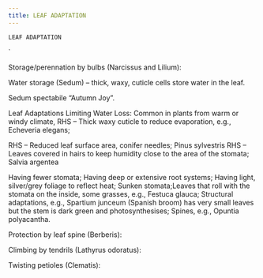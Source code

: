 ```yaml
---
title: LEAF ADAPTATION
---
```

`LEAF ADAPTATION`

`

Storage/perennation by bulbs (Narcissus and Lilium):


Water storage (Sedum) – thick, waxy, cuticle cells store water in the leaf.

Sedum spectabile “Autumn Joy”.

Leaf Adaptations Limiting Water Loss: Common in plants from warm or windy climate,
RHS – Thick waxy cuticle to reduce evaporation, e.g., Echeveria elegans;


 RHS – Reduced leaf surface area, conifer needles; 
Pinus sylvestris
RHS – Leaves covered in hairs to keep humidity close to the area of the stomata;
  Salvia argentea

Having fewer stomata;
Having deep or extensive root systems;
Having light, silver/grey foliage to reflect heat; 
Sunken stomata;Leaves that roll with the stomata on  the inside, some grasses, e.g., Festuca glauca;
Structural adaptations, e.g., Spartium junceum (Spanish broom) has very small leaves but the stem is dark green and photosynthesises;
Spines, e.g., Opuntia polyacantha.




Protection by leaf spine (Berberis):


Climbing by tendrils (Lathyrus odoratus):



Twisting petioles (Clematis):
